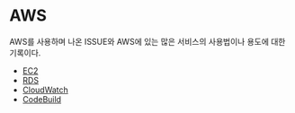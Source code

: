 # AWS 

AWS를 사용하며 나온 ISSUE와 AWS에 있는 많은 서비스의 사용법이나 용도에 대한 기록이다.

- [EC2](/AWS/EC2/README.md)
- [RDS](/AWS/RDS/README.md)
- [CloudWatch](/AWS/CloudWatch/README.md)
- [CodeBuild](/AWS/CodeBuild/README.md)
